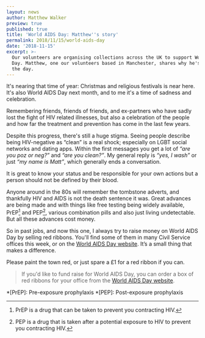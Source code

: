 ```yaml
---
layout: news
author: Matthew Walker
preview: true
published: true
title: 'World AIDS Day: Matthew''s story'
permalink: 2018/11/15/world-aids-day
date: '2018-11-15'
excerpt: >-
  Our volunteers are organising collections across the UK to support World AIDS
  Day. Matthew, one our volunteers based in Manchester, shares why he's marking
  the day.
---
```

It's nearing that time of year: Christmas and religious festivals is near here. It's also World AIDS Day next month, and to me it's a time of sadness and celebration. 

Remembering friends, friends of friends, and ex-partners who have sadly lost the fight of HIV related illnesses, but also a celebration of the people and how far the treatment and prevention has come in the last few years.  

Despite this progress, there's still a huge stigma. Seeing people describe being HIV-negative as “clean” is a real shock; especially on LGBT social networks and dating apps. Within the first messages you get a lot of *“are you poz or neg?”* and *“are you clean?”*. My general reply is *“yes, I wash”* or just *“my name is Matt”*, which generally ends a conversation. 

It is great to know your status and be responsible for your own actions but a person should not be defined by their blood. 

Anyone around in the 80s will remember the tombstone adverts, and thankfully HIV and AIDS is not the death sentence it was. Great advances are being made and with things like free testing being widely available, PrEP[^1] and PEP[^2], various combination pills and also just living undetectable. But all these advances cost money. 

So in past jobs, and now this one, I always try to raise money on World AIDS Day by selling red ribbons. You'll find some of them in many Civil Service offices this week, or on the [World AIDS Day website](https://www.worldaidsday.org/the-red-ribbon). It’s a small thing that makes a difference.

Please paint the town red, or just spare a £1 for a red ribbon if you can.

> If you'd like to fund raise for World AIDS Day, you can order a box of red ribbons for your office from the [World AIDS Day website](https://www.worldaidsday.org/the-red-ribbon).

[^1]: PrEP is a drug that can be taken to prevent you contracting HIV.
[^2]: PEP is a drug that is taken after a potential exposure to HIV to prevent you contracting HIV.

*[PrEP]: Pre-exposure prophylaxis
*[PEP]: Post-exposure prophylaxis
